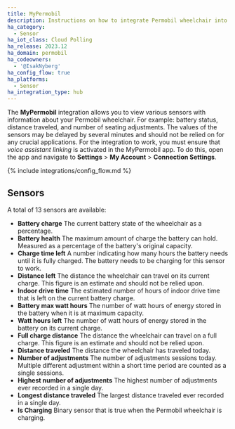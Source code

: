 ```yaml
---
title: MyPermobil
description: Instructions on how to integrate Permobil wheelchair into Home Assistant.
ha_category:
  - Sensor
ha_iot_class: Cloud Polling
ha_release: 2023.12
ha_domain: permobil
ha_codeowners:
  - '@IsakNyberg'
ha_config_flow: true
ha_platforms:
  - Sensor
ha_integration_type: hub
---
```


The **MyPermobil** integration allows you to view various sensors with information about your Permobil wheelchair. For example: battery status, distance traveled, and number of seating adjustments. The values of the sensors may be delayed by several minutes and should not be relied on for any crucial applications. For the integration to work, you must ensure that _voice assistant linking_ is activated in the MyPermobil app. To do this, open the app and navigate to **Settings** > **My Account** > **Connection Settings**.

{% include integrations/config_flow.md %}

## Sensors

A total of 13 sensors are available:

- **Battery charge**
  The current battery state of the wheelchair as a percentage.
- **Battery health**
  The maximum amount of charge the battery can hold. Measured as a percentage of the battery's original capacity.
- **Charge time left**
  A number indicating how many hours the battery needs until it is fully charged. The battery needs to be charging for this sensor to work.
- **Distance left**
  The distance the wheelchair can travel on its current charge. This figure is an estimate and should not be relied upon.
- **Indoor drive time**
  The estimated number of hours of indoor drive time that is left on the current battery charge.
- **Battery max watt hours**
  The number of watt hours of energy stored in the battery when it is at maximum capacity.
- **Watt hours left**
  The number of watt hours of energy stored in the battery on its current charge.
- **Full charge distance**
  The distance the wheelchair can travel on a full charge. This figure is an estimate and should not be relied upon.
- **Distance traveled**
  The distance the wheelchair has traveled today.
- **Number of adjustments**
  The number of adjustments sessions today. Multiple different adjustment within a short time period are counted as a single sessions.
- **Highest number of adjustments**
  The highest number of adjustments ever recorded in a single day.
- **Longest distance traveled**
  The largest distance traveled ever recorded in a single day.
- **Is Charging**
  Binary sensor that is true when the Permobil wheelchair is charging.
